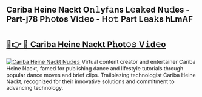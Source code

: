 ## Cariba Heine Nackt O𝚗𝚕yf𝚊ns L𝚎a𝚔ed N𝚞𝚍es - Part-j78 P𝚑𝚘tos Vi𝚍𝚎o - H𝚘𝚝 Part L𝚎a𝚔s hLmAF

# <h2><a href="http://kfbsdh3.oniu.top/?m=Cariba+Heine+Nackt">🔗👉 🔴 Cariba Heine Nackt P𝚑ot𝚘𝚜 V𝚒d𝚎o</a></h2>

[![Cariba Heine Nackt Nu𝚍e𝚜](https://i.imgur.com/0qMVB7G.gif)](http://kfbsdh3.oniu.top/?m=Cariba+Heine+Nackt)
Virtual content creator and entertainer Cariba Heine Nackt, famed for publishing dance and lifestyle tutorials through popular dance moves and brief clips. Trailblazing technologist Cariba Heine Nackt, recognized for their innovative solutions and commitment to advancing technology.  
